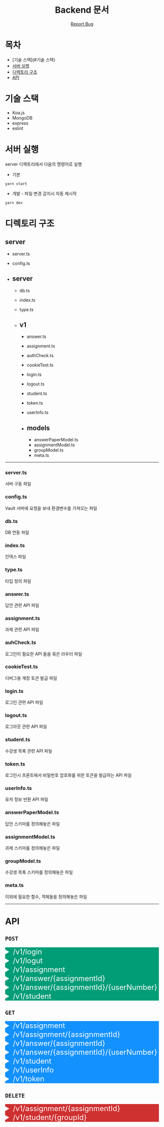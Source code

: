

<p align="center">
      <h1 align="center">Backend 문서</h2>
	  <p align="center">
    	<a href="https://github.com/CSUOS/nera/issues">Report Bug</a>
  	  </p>
</p>

# 목차

* [기술 스택](#기술 스택)
* [서버 실행](#서버-실행)
* [디렉토리 구조](#디렉토리-구조)
* [API](#API)



# 기술 스택

* Koa.js
* MongoDB
* express
* eslint



# 서버 실행

server 디렉토리에서 다음의 명령어로 실행

* 기본

```
yarn start
```

* 개발 - 파일 변경 감지시 자동 재시작

```
yarn dev
```



# 디렉토리 구조

## server

* server.ts

* config.ts

* ## server

  * db.ts

  * index.ts

  * type.ts

  * ## v1

    * answer.ts
    * assignment.ts
    * authCheck.ts
    * cookieTest.ts
    * login.ts
    * logout.ts
    * student.ts
    * token.ts
    * userInfo.ts

    * ## models

      * answerPaperModel.ts
      * assignmentModel.ts
      * groupModel.ts
      * meta.ts

***

### server.ts

서버 구동 파일



### config.ts

Vault 서버에 요청을 보내 환경변수를 가져오는 파일



### db.ts

DB 연동 파일



### index.ts

인덱스 파일



### type.ts

타입 정의 파일



### answer.ts

답안 관련 API 파일



### assignment.ts

과제 관련 API 파일



### auhCheck.ts

로그인이 필요한 API 들을 묶은 라우터 파일



### cookieTest.ts

디버그용 계정 토큰 발급 파일



### login.ts

로그인 관련 API 파일



### logout.ts

로그아웃 관련 API 파일



### student.ts

수강생 목록 관련 API 파일



### token.ts

로그인시 프론트에서 비밀번호 암호화를 위한 토큰을 발급하는 API 파일



### userInfo.ts

유저 정보 반환 API 파일



### answerPaperModel.ts

답안 스키마를 정의해놓은 파일



### assignmentModel.ts

과제 스키마를 정의해놓은 파일



### groupModel.ts

수강생 목록 스키마를 정의해놓은 파일



### meta.ts

이외에 필요한 함수, 객체들을 정의해놓은 파일

***

# API 

## `POST`

<details style="background-color:white;">
    <summary style="background-color:#009d77; font-size:24px; color:white">/v1/login</summary>
    <div>
    	<div style="padding:10px; font-weight:bold;">
    		로그인 api    
    	</div>
		<div style="padding:10px; font-weight:bold">
    		요청 예시
            <pre style="padding:10px;">
{
	"userIw": "아이디",
    "userPw": "비밀번호"
}
            </pre>
    	</div>
        <div style="padding:10px; font-weight:bold">
    		응답
            <div style="padding:10px">
                <div style="padding:10px;background:#81c147;color:white">
                    200 - 정상 처리
                </div>
            	<pre style="padding:10px;">
{
	"userId": "아이디",
    "userName": "홍길동",
    "userNumber": 2016920003,
}
            	</pre>
            </div>
            <div style="padding:10px">
                <div style="padding:10px;background:red;color:white">
                    400 - 잘못된 요청
                </div>
            </div>
            <div style="padding:10px">
                <div style="padding:10px;background:red;color:white">
                    403 - 인증 실패
                </div>
            </div>
            <div style="padding:10px">
                <div style="padding:10px;background:red;color:white">
                    500 - 내부 서버 오류
                </div>
            </div>
    	</div>
    </div>
</details>

<details style="background-color:white;">
    <summary style="background-color:#009d77; font-size:24px; color:white">/v1/logut</summary>
    <div>
    	<div style="padding:10px; font-weight:bold">
    		로그아웃 api    
    	</div>
        <div style="padding:10px; font-weight:bold">
    		응답
            <div style="padding:10px">
                <div style="padding:10px;background:#81c147;color:white">
                    204 - 정상 처리
                </div>
            </div>
            <div style="padding:10px">
                <div style="padding:10px;background:red;color:white">
                    500 - 내부 서버 오류
                </div>
            </div>
    	</div>
    </div>
</details>

<details style="background-color:white;">
    <summary style="background-color:#009d77; font-size:24px; color:white">/v1/assignment</summary>
    <div>
    	<div style="padding:10px; font-weight:bold">
    		과제 생성, 수정 api    
    	</div>
		<div style="padding:10px; font-weight:bold">
    		요청 예시
            <pre style="padding:10px;">
{
	"assignmentId": -1,(생성: -1, 수정: 자연수)
	"students": [
    	2016920001,
    	2016920002,
    	2016920003,
  	],
  	"assignmentName": "과제 이름",
   	"assignmentInfo": "과제 정보",
    "publishingTime": "2020-08-05T05:03:01.292Z",
    "deadline": "2020-08-05T05:03:01.292Z",
    "questions": [
      {
        "questionContent": "1+1 은?",
        "fullScore": 30
      }
    ]
}
            </pre>
    	</div>
        <div style="padding:10px; font-weight:bold">
    		응답
            <div style="padding:10px">
                <div style="padding:10px;background:#81c147;color:white">
                    200 - 정상 처리
                </div>
            	<pre style="padding:10px;">
{
    "meta": {
        "createdAt": "2020-08-28T15:40:17.331Z",
        "modifiedAt": "2020-08-29T13:31:15.926Z"
    },
    "students": [
        2016920001,
        2016920002,
        2016920003,
    ],
    "questions": [
        {
            "questionId": 0,
            "questionContent": "1+1은?",
            "fullScore": 30
        }
    ],
    "professorNumber": 1016920003,
    "assignmentName": "과제 이름",
    "assignmentInfo": "과제 정보",
    "publishingTime": "2020-08-28T06:43:33.265Z",
    "deadline": "2020-08-31T06:43:00.000Z",
    "assignmentId": 4,
    "assignmentState": 1
}
            	</pre>
            </div>
            <div style="padding:10px">
                <div style="padding:10px;background:red;color:white">
                    400 - 잘못된 요청
                </div>
            </div>
            <div style="padding:10px">
                <div style="padding:10px;background:red;color:white">
                    401 - 인증 실패
                </div>
            </div>
            <div style="padding:10px">
                <div style="padding:10px;background:red;color:white">
                    403 - 권한 없음
                </div>
            </div>
            <div style="padding:10px">
                <div style="padding:10px;background:red;color:white">
                    500 - 내부 서버 오류
                </div>
            </div>
    	</div>
    </div>
</details>

<details style="background-color:white;">
    <summary style="background-color:#009d77; font-size:24px; color:white">/v1/answer/{assignmentId}</summary>
    <div>
    	<div style="padding:10px; font-weight:bold">
    		답안 생성, 수정 api    
    	</div>
		<div style="padding:10px; font-weight:bold">
    		요청 예시
            <pre style="padding:10px;">
{
  	"answers": [
    	{
      		"questionId": 0,
      		"answerContent": "답안1"
    	},
    	{
    		"questionId": 1,
      		"answerContent": "답안2"
    	}
  	]
}
            </pre>
    	</div>
        <div style="padding:10px; font-weight:bold">
    		응답
            <div style="padding:10px">
                <div style="padding:10px;background:#81c147;color:white">
                    200 - 정상 처리
                </div>
            	<pre style="padding:10px;">
{
    "meta": {
        "createdAt": "2020-08-29T16:15:00.526Z",
        "modifiedAt": "2020-08-29T16:15:00.527Z"
    },
    "answers": [
        {
            "score": -1,
            "questionId": 0,
            "answerContent": "답안1"
        }
    ],
    "userNumber": 2016920003,
    "professorNumber": 1016920003,
    "assignmentId": 4,
}
            	</pre>
            </div>
            <div style="padding:10px">
                <div style="padding:10px;background:red;color:white">
                    400 - 잘못된 요청
                </div>
            </div>
            <div style="padding:10px">
                <div style="padding:10px;background:red;color:white">
                    401 - 인증 실패
                </div>
            </div>
            <div style="padding:10px">
                <div style="padding:10px;background:red;color:white">
                    403 - 권한 없음
                </div>
            </div>
            <div style="padding:10px">
                <div style="padding:10px;background:red;color:white">
                    404 - 찾을 수 없음
                </div>
            </div>
            <div style="padding:10px">
                <div style="padding:10px;background:red;color:white">
                    500 - 내부 서버 오류
                </div>
            </div>
    	</div>
    </div>
</details>

<details style="background-color:white;">
    <summary style="background-color:#009d77; font-size:24px; color:white">/v1/answer/{assignmentId}/{userNumber}</summary>
    <div>
    	<div style="padding:10px; font-weight:bold">
    		채점 api    
    	</div>
		<div style="padding:10px; font-weight:bold">
    		요청 예시
            <pre style="padding:10px;">
{
  	"answers": [
    	{
      		"questionId": 0,
      		"score": 20
    	},
    	{
    		"questionId": 1,
      		"score": 30
    	}
  	]
}
            </pre>
    	</div>
        <div style="padding:10px; font-weight:bold">
    		응답
            <div style="padding:10px">
                <div style="padding:10px;background:#81c147;color:white">
                    200 - 정상 처리
                </div>
            	<pre style="padding:10px;">
{
    "meta": {
        "createdAt": "2020-08-29T16:15:00.526Z",
        "modifiedAt": "2020-08-29T16:15:00.527Z"
    },
    "answers": [
        {
            "questionId": 0,
            "answerContent": "답안1",
            "score": 20,
        },
        {
            "questionId": 1,
            "answerContent": "답안2",
            "score:" 30,
        }
    ],
    "userNumber": 2016920003,
    "professorNumber": 1016920003,
    "assignmentId": 4,
}
            	</pre>
            </div>
            <div style="padding:10px">
                <div style="padding:10px;background:red;color:white">
                    400 - 잘못된 요청
                </div>
            </div>
            <div style="padding:10px">
                <div style="padding:10px;background:red;color:white">
                    401 - 인증 실패
                </div>
            </div>
            <div style="padding:10px">
                <div style="padding:10px;background:red;color:white">
                    403 - 권한 없음
                </div>
            </div>
            <div style="padding:10px">
                <div style="padding:10px;background:red;color:white">
                    404 - 찾을 수 없음
                </div>
            </div>
            <div style="padding:10px">
                <div style="padding:10px;background:red;color:white">
                    500 - 내부 서버 오류
                </div>
            </div>
    	</div>
    </div>
</details>

<details style="background-color:white;">
    <summary style="background-color:#009d77; font-size:24px; color:white">/v1/student</summary>
    <div>
    	<div style="padding:10px; font-weight:bold">
    		수강생 목록 생성, 수정 api  
    	</div>
		<div style="padding:10px; font-weight:bold">
    		요청 예시
            <pre style="padding:10px;">
{
  	"groupId": -1, (생성: -1, 수정: 자연수)
  	"className": "이산 수학",
  	"students": [
  		2016920001,
  		2016920002,
  		2016920003,
  	]
}
            </pre>
    	</div>
        <div style="padding:10px; font-weight:bold">
    		응답
            <div style="padding:10px">
                <div style="padding:10px;background:#81c147;color:white">
                    200 - 정상 처리
                </div>
            	<pre style="padding:10px;">
{
    "groupId": 0,
    "className": "이산 수학",
    "professorNumber": 1016920003,
    "students": [
    	2016920001,
    	2016920002,
    	2016920003
    ],
    "meta": {
        "createdAt": "2020-08-28T15:40:17.331Z",
        "modifiedAt": "2020-08-29T13:31:15.926Z"
    }
}
            	</pre>
            </div>
            <div style="padding:10px">
                <div style="padding:10px;background:red;color:white">
                    400 - 잘못된 요청
                </div>
            </div>
            <div style="padding:10px">
                <div style="padding:10px;background:red;color:white">
                    401 - 인증 실패
                </div>
            </div>
            <div style="padding:10px">
                <div style="padding:10px;background:red;color:white">
                    403 - 권한 없음
                </div>
            </div>
            <div style="padding:10px">
                <div style="padding:10px;background:red;color:white">
                    404 - 찾을 수 없음
                </div>
            </div>
            <div style="padding:10px">
                <div style="padding:10px;background:red;color:white">
                    500 - 내부 서버 오류
                </div>
            </div>
    	</div>
    </div>
</details>



## `GET`

<details style="background-color:white;">
    <summary style="background-color:#1391ff; font-size:24px; color:white">/v1/assignment</summary>
    <div>
    	<div style="padding:10px; font-weight:bold">
    		전체 과제 조회 api
    	</div>
        <div style="padding:10px; font-weight:bold">
    		응답
            <div style="padding:10px">
                <div style="padding:10px;background:#81c147;color:white">
                    200 - 정상 처리
                </div>
            	<pre style="padding:10px;">
[
    {
        "meta": {
            "createdAt": "2020-08-28T15:40:17.331Z",
            "modifiedAt": "2020-08-29T13:31:15.926Z"
        },
        "students": [
            2016920001,
            2016920002,
            2016920003,
        ],
        "questions": [
            {
                "questionId": 0,
                "questionContent": "1+1은?",
                "fullScore": 30
            }
        ],
        "professorNumber": 1016920003,
        "assignmentName": "과제 이름",
        "assignmentInfo": "과제 정보",
        "publishingTime": "2020-08-28T06:43:33.265Z",
        "deadline": "2020-08-31T06:43:00.000Z",
        "assignmentId": 4,
        "assignmentState": 1
    }
]
            	</pre>
            </div>
            <div style="padding:10px">
                <div style="padding:10px;background:red;color:white">
                    401 - 인증 실패
                </div>
            </div>
            <div style="padding:10px">
                <div style="padding:10px;background:red;color:white">
                    404 - 찾을 수 없음
                </div>
            </div>
            <div style="padding:10px">
                <div style="padding:10px;background:red;color:white">
                    500 - 내부 서버 오류
                </div>
            </div>
    	</div>
    </div>
</details>

<details style="background-color:white;">
    <summary style="background-color:#1391ff; font-size:24px; color:white">/v1/assignment/{assignmentId}</summary>
    <div>
    	<div style="padding:10px; font-weight:bold">
    		과제 조회 api
    	</div>
        <div style="padding:10px; font-weight:bold">
    		응답
            <div style="padding:10px">
                <div style="padding:10px;background:#81c147;color:white">
                    200 - 정상 처리
                </div>
            	<pre style="padding:10px;">
 {
     "meta": {
         "createdAt": "2020-08-28T15:40:17.331Z",
         "modifiedAt": "2020-08-29T13:31:15.926Z"
     },
     "students": [
         2016920001,
         2016920002,
         2016920003,
     ],
     "questions": [
         {
             "questionId": 0,
             "questionContent": "1+1은?",
             "fullScore": 30
         }
     ],
     "professorNumber": 1016920003,
     "assignmentName": "과제 이름",
     "assignmentInfo": "과제 정보",
     "publishingTime": "2020-08-28T06:43:33.265Z",
     "deadline": "2020-08-31T06:43:00.000Z",
     "assignmentId": 4,
     "assignmentState": 1
 }
            	</pre>
            </div>
            <div style="padding:10px">
                <div style="padding:10px;background:red;color:white">
                    400 - 잘못된 요청
                </div>
            </div>
            <div style="padding:10px">
                <div style="padding:10px;background:red;color:white">
                    401 - 인증 실패
                </div>
            </div>
            <div style="padding:10px">
                <div style="padding:10px;background:red;color:white">
                    404 - 찾을 수 없음
                </div>
            </div>
            <div style="padding:10px">
                <div style="padding:10px;background:red;color:white">
                    500 - 내부 서버 오류
                </div>
            </div>
    	</div>
    </div>
</details>

<details style="background-color:white;">
    <summary style="background-color:#1391ff; font-size:24px; color:white">/v1/answer/{assignmentId}</summary>
    <div>
    	<div style="padding:10px; font-weight:bold">
    		학생이 본인의 답안 조회 api
    	</div>
        <div style="padding:10px; font-weight:bold">
    		응답
            <div style="padding:10px">
                <div style="padding:10px;background:#81c147;color:white">
                    200 - 정상 처리
                </div>
            	<pre style="padding:10px;">
{
  	"professorNumber": 0,
  	"userNumber": 0,
  	"assignmentId": 0,
  	"answers": [
 		{
 	    	"questionId": 0,
      		"answerContent": "string",
      		"score": 0
    	}
  	],
  	"meta": {
    	"createAt": "2020-08-29T10:46:19.543Z",
    	"modifiedAt": "2020-08-29T10:46:19.543Z"
  	}
}
            	</pre>
            </div>
            <div style="padding:10px">
                <div style="padding:10px;background:red;color:white">
                    401 - 인증 실패
                </div>
            </div>
            <div style="padding:10px">
                <div style="padding:10px;background:red;color:white">
                    404 - 찾을 수 없음
                </div>
            </div>
            <div style="padding:10px">
                <div style="padding:10px;background:red;color:white">
                    500 - 내부 서버 오류
                </div>
            </div>
    	</div>
    </div>
</details>

<details style="background-color:white;">
    <summary style="background-color:#1391ff; font-size:24px; color:white">/v1/answer/{assignmentId}/{userNumber}</summary>
    <div>
    	<div style="padding:10px; font-weight:bold">
    		교수가 학생의 답안 조회 api
    	</div>
        <div style="padding:10px; font-weight:bold">
    		응답
            <div style="padding:10px">
                <div style="padding:10px;background:#81c147;color:white">
                    200 - 정상 처리
                </div>
            	<pre style="padding:10px;">
{
  	"professorNumber": 0,
  	"userNumber": 0,
  	"assignmentId": 0,
  	"answers": [
 		{
 	    	"questionId": 0,
      		"answerContent": "string",
      		"score": 0
    	}
  	],
  	"meta": {
    	"createAt": "2020-08-29T10:46:19.543Z",
    	"modifiedAt": "2020-08-29T10:46:19.543Z"
  	}
}
            	</pre>
            </div>
            <div style="padding:10px">
                <div style="padding:10px;background:red;color:white">
                    400 - 잘못된 요청
                </div>
            </div>
            <div style="padding:10px">
                <div style="padding:10px;background:red;color:white">
                    401 - 인증 실패
                </div>
            </div>
            <div style="padding:10px">
                <div style="padding:10px;background:red;color:white">
                    403 - 권한 없음
                </div>
            </div>
            <div style="padding:10px">
                <div style="padding:10px;background:red;color:white">
                    404 - 찾을 수 없음
                </div>
            </div>
            <div style="padding:10px">
                <div style="padding:10px;background:red;color:white">
                    500 - 내부 서버 오류
                </div>
            </div>
    	</div>
    </div>
</details>

<details style="background-color:white;">
    <summary style="background-color:#1391ff; font-size:24px; color:white">/v1/student</summary>
    <div>
    	<div style="padding:10px; font-weight:bold">
    		수강생 목록 조회 api
    	</div>
        <div style="padding:10px; font-weight:bold">
    		응답
            <div style="padding:10px">
                <div style="padding:10px;background:#81c147;color:white">
                    200 - 정상 처리
                </div>
            	<pre style="padding:10px;">
[
    {
        "groupId": 0,
        "className": "이산 수학",
        "professorNumber": 1016920003,
        "students": [
            2016920001,
            2016920002,
            2016920003
        ]
        "meta": {
            "createAt": "2020-08-29T10:46:19.543Z",
            "modifiedAt": "2020-08-29T10:46:19.543Z"
        }
    }
]
            	</pre>
            </div>
            <div style="padding:10px">
                <div style="padding:10px;background:red;color:white">
                    400 - 잘못된 요청
                </div>
            </div>
            <div style="padding:10px">
                <div style="padding:10px;background:red;color:white">
                    401 - 인증 실패
                </div>
            </div>
            <div style="padding:10px">
                <div style="padding:10px;background:red;color:white">
                    403 - 권한 없음
                </div>
            </div>
            <div style="padding:10px">
                <div style="padding:10px;background:red;color:white">
                    404 - 찾을 수 없음
                </div>
            </div>
            <div style="padding:10px">
                <div style="padding:10px;background:red;color:white">
                    500 - 내부 서버 오류
                </div>
            </div>
    	</div>
    </div>
</details>

<details style="background-color:white;">
    <summary style="background-color:#1391ff; font-size:24px; color:white">/v1/userInfo</summary>
    <div>
    	<div style="padding:10px; font-weight:bold">
    		유저 정보 조회 api
    	</div>
        <div style="padding:10px; font-weight:bold">
    		응답
            <div style="padding:10px">
                <div style="padding:10px;background:#81c147;color:white">
                    200 - 정상 처리
                </div>
            	<pre style="padding:10px;">
{
	"userId": "아이디",
	"userName": "홍길동",
	"userNumber": 2016920003
}
            	</pre>
            </div>
            <div style="padding:10px">
                <div style="padding:10px;background:red;color:white">
                    401 - 인증 실패
                </div>
            </div>
            <div style="padding:10px">
                <div style="padding:10px;background:red;color:white">
                    500 - 내부 서버 오류
                </div>
            </div>
    	</div>
    </div>
</details>

<details style="background-color:white;">
    <summary style="background-color:#1391ff; font-size:24px; color:white">/v1/token</summary>
    <div>
    	<div style="padding:10px; font-weight:bold">
    		토큰 조회 api
    	</div>
        <div style="padding:10px; font-weight:bold">
    		응답
            <div style="padding:10px">
                <div style="padding:10px;background:#81c147;color:white">
                    200 - 정상 처리
                </div>
            	<pre style="padding:10px;">
"토큰"
            	</pre>
            </div>
            <div style="padding:10px">
                <div style="padding:10px;background:red;color:white">
                    401 - 인증 실패
                </div>
            </div>
                        <div style="padding:10px">
                <div style="padding:10px;background:red;color:white">
                    404 - 찾을 수 없음
                </div>
            </div>
            <div style="padding:10px">
                <div style="padding:10px;background:red;color:white">
                    500 - 내부 서버 오류
                </div>
            </div>
    	</div>
    </div>
</details>



## `DELETE`

<details style="background-color:white;">
    <summary style="background-color:#cf3030; font-size:24px; color:white">/v1/assignment/{assignmentId}</summary>
    <div>
    	<div style="padding:10px; font-weight:bold">
    		과제 삭제 api
    	</div>
        <div style="padding:10px; font-weight:bold">
    		응답
            <div style="padding:10px">
                <div style="padding:10px;background:#81c147;color:white">
                    204 - 정상 처리
                </div>
            </div>
            <div style="padding:10px">
                <div style="padding:10px;background:red;color:white">
                    400 - 잘못된 요청
                </div>
            </div>
            <div style="padding:10px">
                <div style="padding:10px;background:red;color:white">
                    401 - 인증 실패
                </div>
            </div>
                        <div style="padding:10px">
                <div style="padding:10px;background:red;color:white">
                    403 - 권한 없음
                </div>
            </div>
            <div style="padding:10px">
                <div style="padding:10px;background:red;color:white">
                    500 - 내부 서버 오류
                </div>
            </div>
    	</div>
    </div>
</details>

<details style="background-color:white;">
    <summary style="background-color:#cf3030; font-size:24px; color:white">/v1/student/{groupId}</summary>
    <div>
    	<div style="padding:10px; font-weight:bold">
    		그룹 삭제 api
    	</div>
        <div style="padding:10px; font-weight:bold">
    		응답
            <div style="padding:10px">
                <div style="padding:10px;background:#81c147;color:white">
                    204 - 정상 처리
                </div>
            </div>
            <div style="padding:10px">
                <div style="padding:10px;background:red;color:white">
                    400 - 잘못된 요청
                </div>
            </div>
            <div style="padding:10px">
                <div style="padding:10px;background:red;color:white">
                    401 - 인증 실패
                </div>
            </div>
                        <div style="padding:10px">
                <div style="padding:10px;background:red;color:white">
                    403 - 권한 없음
                </div>
            </div>
            <div style="padding:10px">
                <div style="padding:10px;background:red;color:white">
                    500 - 내부 서버 오류
                </div>
            </div>
    	</div>
    </div>
</details>

